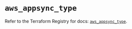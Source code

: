 # `aws_appsync_type`

Refer to the Terraform Registry for docs: [`aws_appsync_type`](https://registry.terraform.io/providers/hashicorp/aws/6.2.0/docs/resources/appsync_type).
